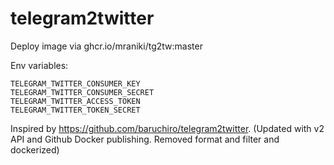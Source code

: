 # telegram2twitter

Deploy image via ghcr.io/mraniki/tg2tw:master

Env variables:

    TELEGRAM_TWITTER_CONSUMER_KEY
    TELEGRAM_TWITTER_CONSUMER_SECRET
    TELEGRAM_TWITTER_ACCESS_TOKEN
    TELEGRAM_TWITTER_TOKEN_SECRET


Inspired by  https://github.com/baruchiro/telegram2twitter. (Updated with v2 API and Github Docker publishing. Removed  format and filter and dockerized)

